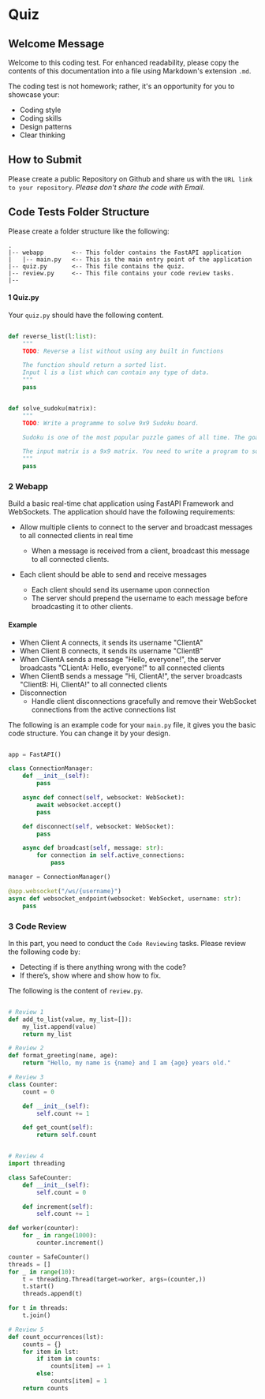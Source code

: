 # Quiz

## Welcome Message

Welcome to this coding test. For enhanced readability, please copy the contents of this documentation into a file using Markdown's extension `.md`.

The coding test is not homework; rather, it's an opportunity for you to showcase your:

- Coding style
- Coding skills
- Design patterns
- Clear thinking

## How to Submit

Please create a public Repository on Github and share us with the `URL link to your repository`. _Please don't share the code with Email_.

## Code Tests Folder Structure

Please create a folder structure like the following:

```
.
|-- webapp        <-- This folder contains the FastAPI application
|   |-- main.py   <-- This is the main entry point of the application
|-- quiz.py       <-- This file contains the quiz.
|-- review.py     <-- This file contains your code review tasks.
|--
```

#### 1 Quiz.py

Your `quiz.py` should have the following content.

```python

def reverse_list(l:list):
    """
    TODO: Reverse a list without using any built in functions

    The function should return a sorted list.
    Input l is a list which can contain any type of data.
    """
    pass


def solve_sudoku(matrix):
    """
    TODO: Write a programme to solve 9x9 Sudoku board.

    Sudoku is one of the most popular puzzle games of all time. The goal of Sudoku is to fill a 9×9 grid with numbers so that each row, column and 3×3 section contain all of the digits between 1 and 9. As a logic puzzle, Sudoku is also an excellent brain game.

    The input matrix is a 9x9 matrix. You need to write a program to solve it.
    """
    pass
```

### 2 Webapp

Build a basic real-time chat application using FastAPI Framework and WebSockets. The application should have the following requirements:

- Allow multiple clients to connect to the server and broadcast messages to all connected clients in real time

  - When a message is received from a client, broadcast this message to all connected clients.

- Each client should be able to send and receive messages
  - Each client should send its username upon connection
  - The server should prepend the username to each message before broadcasting it to other clients.

#### Example

- When Client A connects, it sends its username "ClientA"
- When Client B connects, it sends its username "ClientB"
- When ClientA sends a message "Hello, everyone!", the server broadcasts "CLientA: Hello, everyone!" to all connected clients
- When ClientB sends a message "Hi, ClientA!", the server broadcasts "ClientB: Hi, ClientA!" to all connected clients
- Disconnection
  - Handle client disconnections gracefully and remove their WebSocket connections from the active connections list

The following is an example code for your `main.py` file, it gives you the basic code structure. You can change it by your design.

```python

app = FastAPI()

class ConnectionManager:
    def __init__(self):
        pass

    async def connect(self, websocket: WebSocket):
        await websocket.accept()
        pass

    def disconnect(self, websocket: WebSocket):
        pass

    async def broadcast(self, message: str):
        for connection in self.active_connections:
            pass

manager = ConnectionManager()

@app.websocket("/ws/{username}")
async def websocket_endpoint(websocket: WebSocket, username: str):
    pass

```

### 3 Code Review

In this part, you need to conduct the `Code Reviewing` tasks. Please review the following code by:

- Detecting if is there anything wrong with the code?
- If there’s, show where and show how to fix.

The following is the content of `review.py`.

```python

# Review 1
def add_to_list(value, my_list=[]):
    my_list.append(value)
    return my_list

# Review 2
def format_greeting(name, age):
    return "Hello, my name is {name} and I am {age} years old."

# Review 3
class Counter:
    count = 0

    def __init__(self):
        self.count += 1

    def get_count(self):
        return self.count


# Review 4
import threading

class SafeCounter:
    def __init__(self):
        self.count = 0

    def increment(self):
        self.count += 1

def worker(counter):
    for _ in range(1000):
        counter.increment()

counter = SafeCounter()
threads = []
for _ in range(10):
    t = threading.Thread(target=worker, args=(counter,))
    t.start()
    threads.append(t)

for t in threads:
    t.join()

# Review 5
def count_occurrences(lst):
    counts = {}
    for item in lst:
        if item in counts:
            counts[item] =+ 1
        else:
            counts[item] = 1
    return counts

```

